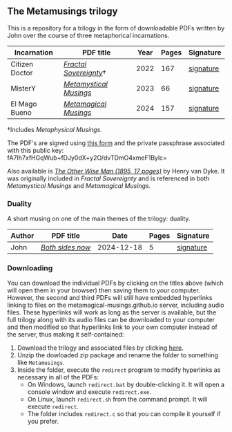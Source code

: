 ## The Metamusings trilogy
This is a repository for a trilogy in the form of downloadable PDFs written by John over the course of three metaphorical incarnations.

|**Incarnation**|**PDF title**|**Year**|**Pages**|**Signature**|
|---------------|-------------|--------|---------|-------------|
|Citizen Doctor |[*Fractal Sovereignty*](https://metamagical-musings.github.io/Fractal-Sovereignty.pdf)†|2022|167|[signature](https://metamagical-musings.github.io/signatures/Fractal-Sovereignty.txt)|
|MisterY        |[*Metamystical Musings*](https://metamagical-musings.github.io/Metamystical-Musings.pdf)|2023|66|[signature](https://metamagical-musings.github.io/signatures/Metamystical-Musings.txt)|
|El Mago Bueno  |[*Metamagical Musings*](https://metamagical-musings.github.io/Metamagical-Musings.pdf)|2024|157|[signature](https://metamagical-musings.github.io/signatures/Metamagical-Musings.txt)|

†Includes *Metaphysical Musings*.

The PDF's are signed using [this form](https://metamagical-musings.github.io/hash-and-sign.html) and the private passphrase associated
with this public key: fA7Ih7xfHGqWub+fDJy0dX+y2O/dvTDmO4xmeF1Bylc=

Also available is [*The Other Wise Man (1895, 17 pages)*](https://metamagical-musings.github.io/The-Other-Wise-Man.pdf) by Henry van Dyke. It was originally included in *Fractal Sovereignty* and is referenced in both *Metamystical Musings* and *Metamagical Musings*.

### Duality
A short musing on one of the main themes of the trilogy: duality.

|**Author**|**PDF title**|**Date**|**Pages**|**Signature**|
|---------------|-------------|--------|---------|-------------|
|John |[*Both sides now*](https://metamagical-musings.github.io/Both%20sides%20now.pdf)|2024-12-18|5|[signature](https://metamagical-musings.github.io/signatures/Both%20sides%20now.txt)|

### Downloading
You can download the individual PDFs by clicking on the titles above (which will open them in your browser) then saving them to your computer. However, the second and third PDFs will still have embedded hyperlinks linking to files on the metamagical-musings.github.io server, including audio files. These hyperlinks will work as long as the server is available, but the full trilogy along with its audio files can be downloaded to your computer and then modified so that hyperlinks link to your own computer instead of the server, thus making it self-contained:
1. Download the trilogy and associated files by clicking [here](https://github.com/metamagical-musings/metamagical-musings.github.io/archive/refs/heads/main.zip).
2. Unzip the dowloaded zip package and rename the folder to something like `Metamusings`.
3. Inside the folder, execute the `redirect` program to modify hyperlinks as necessary in all of the PDFs:
   - On Windows, launch `redirect.bat` by double-clicking it. It will open a console window and execute `redirect.exe`.
   - On Linux, launch `redirect.sh` from the command prompt. It will execute `redirect`.
   - The folder includes `redirect.c` so that you can compile it yourself if you prefer.
